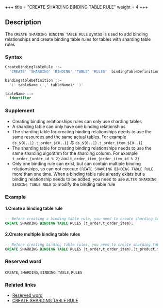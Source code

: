 +++
title = "CREATE SHARDING BINDING TABLE RULE"
weight = 4
+++

## Description

The `CREATE SHARDING BINDING TABLE RULE` syntax is used to add binding relationships and create binding table rules for
tables with sharding table rules

### Syntax

```sql
CreateBindingTableRule ::=
  'CREATE' 'SHARDING' 'BINDING' 'TABLE' 'RULES'  bindingTableDefinition  (',' bindingTableDefinition )*

bindingTableDefinition ::=
  '(' tableName (',' tableName)* ')'

tableName ::=
  identifier
```

### Supplement

- Creating binding relationships rules can only use sharding tables
- A sharding table can only have one binding relationships
- The sharding table for creating binding relationships needs to use the same resources and the same actual tables. For
  example `ds_${0..1}.t_order_${0..1}` 与 `ds_${0..1}.t_order_item_${0..1}`
- The sharding table for creating binding relationships needs to use the same sharding algorithm for the sharding
  column. For example `t_order_{order_id % 2}` and `t_order_item_{order_item_id % 2}`
- Only one binding rule can exist, but can contain multiple binding relationships, so can not
  execute `CREATE SHARDING BINDING TABLE RULE` more than one time. When a binding table rule already exists but a
  binding relationship needs to be added, you need to use `ALTER SHARDING BINDING TABLE RULE` to modify the binding
  table rule

### Example

#### 1.Create a binding table rule

```sql
-- Before creating a binding table rule, you need to create sharding table rules t_order, t_order_item
CREATE SHARDING BINDING TABLE RULES (t_order,t_order_item);
```

#### 2.Create multiple binding table rules

```sql
-- Before creating binding table rules, you need to create sharding table rules t_order, t_order_item, t_product, t_product_item
CREATE SHARDING BINDING TABLE RULES (t_order,t_order_item),(t_product,t_product_item);
```

### Reserved word

`CREATE`, `SHARDING`, `BINDING`, `TABLE`, `RULES`

### Related links

- [Reserved word](/cn/reference/distsql/syntax/reserved-word/)
- [CREATE SHARDING TABLE RULE](/en/reference/distsql/syntax/rdl/rule-definition/create-sharding-table-rule/)
